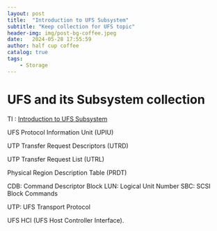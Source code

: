```yaml
---
layout: post
title:  "Introduction to UFS Subsystem"
subtitle: "Keep collection for UFS topic"
header-img: img/post-bg-coffee.jpeg
date:   2024-05-28 17:55:59
author: half cup coffee
catalog: true
tags:	
    - Storage
---
```


# UFS and its Subsystem collection

TI : [Introduction to UFS Subsystem](https://elinux.org/images/6/64/Introduction_to_UFS.pdf)

UFS Protocol Information Unit (UPIU)

UTP Transfer Request Descriptors (UTRD)

UTP Transfer Request List (UTRL)

Physical Region Description Table (PRDT)

CDB: Command Descriptor Block
LUN: Logical Unit Number
SBC: SCSI Block Commands

UTP: UFS Transport Protocol

UFS HCI (UFS Host Controller Interface).
